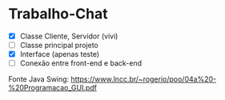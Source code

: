 # Trabalho-Chat

- [x] Classe Cliente, Servidor (vivi)
- [ ] Classe principal projeto
- [x] Interface (apenas teste)
- [ ] Conexão entre front-end e back-end

Fonte Java Swing: https://www.lncc.br/~rogerio/poo/04a%20-%20Programacao_GUI.pdf
